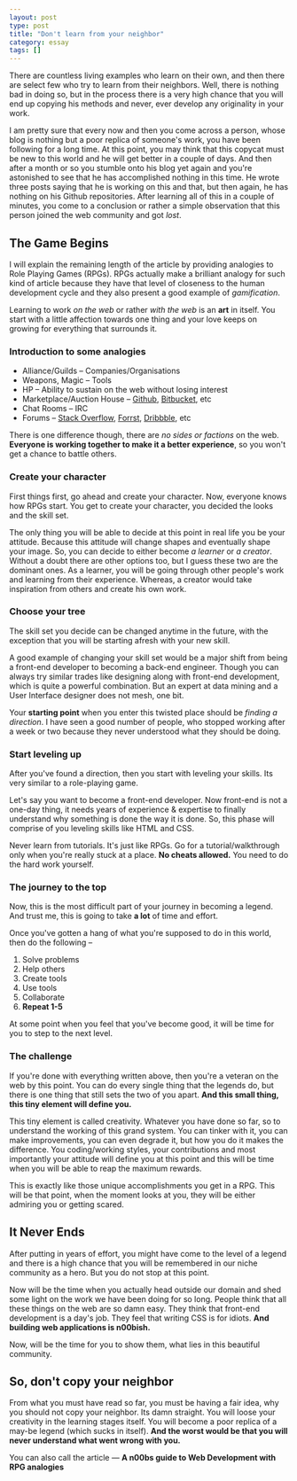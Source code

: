 ```yaml
---
layout: post
type: post
title: "Don't learn from your neighbor"
category: essay
tags: []
---
```

<p class="lead" markdown="1">There are countless living examples who learn on their own, and then there are select few who try to learn from their neighbors. Well, there is nothing bad in doing so, but in the process there is a very high chance that you will end up copying his methods and never, ever develop any originality in your work.</p>

I am pretty sure that every now and then you come across a person, whose blog is nothing but a poor replica of someone's work, you have been following for a long time. At this point, you may think that this copycat must be new to this world and he will get better in a couple of days. And then after a month or so you stumble onto his blog yet again and you're astonished to see that he has accomplished nothing in this time. He wrote three posts saying that he is working on this and that, but then again, he has nothing on his Github repositories. After learning all of this in a couple of minutes, you come to a conclusion or rather a simple observation that this person joined the web community and got _lost_.

## The Game Begins

I will explain the remaining length of the article by providing analogies to Role Playing Games (RPGs).
RPGs actually make a brilliant analogy for such kind of article because they have that level of closeness to the human development cycle and they also present a good example of _gamification_.

Learning to work _on the web_ or rather _with the web_ is an **art** in itself. You start with a little affection towards one thing and your love keeps on growing for everything that surrounds it.

### <span class="delta note">Introduction to some analogies</span>

 * Alliance/Guilds &ndash; Companies/Organisations
 * Weapons, Magic &ndash; Tools
 * HP &ndash; Ability to sustain on the web without losing interest
 * Marketplace/Auction House &ndash; [Github](https://github.com), [Bitbucket](http://bitbucket.org), etc
 * Chat Rooms &ndash; IRC
 * Forums &ndash; [Stack Overflow](http://stackoverflow.com), [Forrst](http://forrst.com), [Dribbble](http://dribbble.com), etc

There is one difference though, there are _no sides or factions_ on the web. **Everyone is working together to make it a better experience**, so you won't get a chance to battle others.

### Create your character

First things first, go ahead and create your character. Now, everyone knows how RPGs start. You get to create your character, you decided the looks and the skill set.

The only thing you will be able to decide at this point in real life you be your attitude. Because this attitude will change shapes and eventually shape your image. So, you can decide to either become _a learner_ or _a creator_. Without a doubt there are other options too, but I guess these two are the dominant ones. As a learner, you will be going through other people's work and learning from their experience. Whereas, a creator would take inspiration from others and create his own work.

### Choose your tree

The skill set you decide can be changed anytime in the future, with the exception that you will be starting afresh with your new skill.

A good example of changing your skill set would be a major shift from being a front-end developer to becoming a back-end engineer. Though you can always try similar trades like designing along with front-end development, which is quite a powerful combination. But an expert at data mining and a User Interface designer does not mesh, one bit.

Your **starting point** when you enter this twisted place should be _finding a direction_. I have seen a good number of people, who stopped working after a week or two because they never understood what they should be doing.

### Start leveling up

After you've found a direction, then you start with leveling your skills. Its very similar to a role-playing game.

Let's say you want to become a front-end developer. Now front-end is not a one-day thing, it needs years of experience & expertise to finally understand why something is done the way it is done. So, this phase will comprise of you leveling skills like HTML and CSS.

<span class="note">Never learn from tutorials. It's just like RPGs. Go for a tutorial/walkthrough only when you're really stuck at a place. **No cheats allowed.** You need to do the hard work yourself.</span>

### The journey to the top

Now, this is the most difficult part of your journey in becoming a legend. And trust me, this is going to take **a lot** of time and effort.

Once you've gotten a hang of what you're supposed to do in this world, then do the following &ndash;

 1. Solve problems
 2. Help others
 3. Create tools
 4. Use tools
 5. Collaborate
 6. **Repeat 1-5**

At some point when you feel that you've become good, it will be time for you to step to the next level.

### The challenge

If you're done with everything written above, then you're a veteran on the web by this point. You can do every single thing that the legends do, but there is one thing that still sets the two of you apart. **And this small thing, this tiny element will define you.**

This tiny element is called creativity. Whatever you have done so far, so to understand the working of this grand system. You can tinker with it, you can make improvements, you can even degrade it, but how you do it makes the difference. You coding/working styles, your contributions and most importantly your attitude will define you at this point and this will be time when you will be able to reap the maximum rewards.

<span class="note">This is exactly like those unique accomplishments you get in a RPG. This will be that point, when the moment looks at you, they will be either admiring you or getting scared.</span>

## It Never Ends

After putting in years of effort, you might have come to the level of a legend and there is a high chance that you will be remembered in our niche community as a hero. But you do not stop at this point.

Now will be the time when you actually head outside our domain and shed some light on the work we have been doing for so long. People think that all these things on the web are so damn easy. They think that front-end development is a day's job. They feel that writing CSS is for idiots. **And building web applications is n00bish.**

Now, will be the time for you to show them, what lies in this beautiful community.

## So, don't copy your neighbor

From what you must have read so far, you must be having a fair idea, why you should not copy your neighbor. Its damn straight. You will loose your creativity in the learning stages itself. You will become a poor replica of a may-be legend (which sucks in itself). **And the worst would be that you will never understand what went wrong with you.**

You can also call the article &mdash; **<span class="note">A n00bs guide to Web Development with RPG analogies</span>**